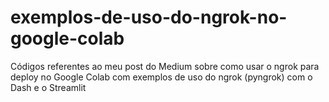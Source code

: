 # exemplos-de-uso-do-ngrok-no-google-colab
Códigos referentes ao meu post do Medium sobre como usar o ngrok para deploy no Google Colab 
com exemplos de uso do ngrok (pyngrok) com o Dash e o Streamlit
